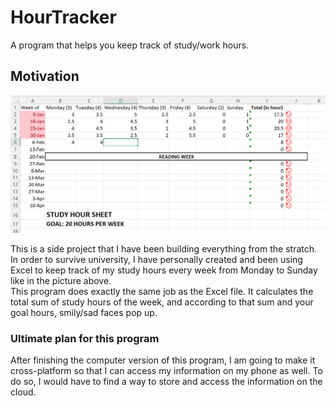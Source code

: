 # HourTracker
A program that helps you keep track of study/work hours. 

## Motivation

![alt text](https://github.com/minjaedavidpark/HourTracker/blob/main/docs/images/hourTracker_motivation.png)

This is a side project that I have been building everything from the stratch. \
In order to survive university, I have personally created and been using Excel to keep track of my study hours every week from Monday to Sunday like in the picture above.\
This program does exactly the same job as the Excel file. It calculates the total sum of study hours of the week, and according to that sum and your goal hours, smily/sad faces pop up. 

### Ultimate plan for this program
After finishing the computer version of this program, I am going to make it cross-platform so that I can access my information on my phone as well. To do so, I would have to find a way to store and access the information on the cloud.
